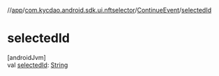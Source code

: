 //[app](../../../index.md)/[com.kycdao.android.sdk.ui.nftselector](../index.md)/[ContinueEvent](index.md)/[selectedId](selected-id.md)

# selectedId

[androidJvm]\
val [selectedId](selected-id.md): [String](https://kotlinlang.org/api/latest/jvm/stdlib/kotlin/-string/index.html)
